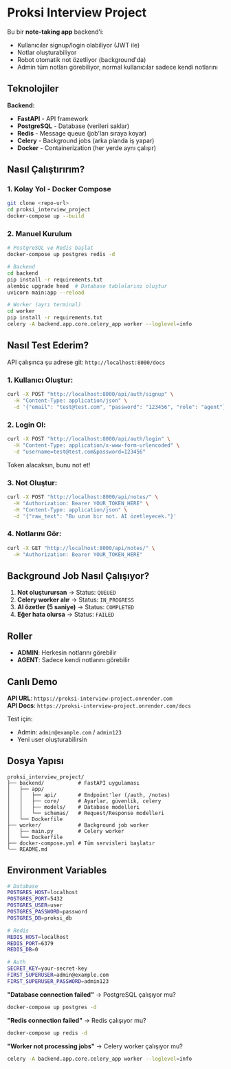 # Proksi Interview Project

Bu bir **note-taking app** backend'i:
- Kullanıcılar signup/login olabiliyor (JWT ile)
- Notlar oluşturabiliyor 
- Robot otomatik not özetliyor (background'da)
- Admin tüm notları görebiliyor, normal kullanıcılar sadece kendi notlarını

## Teknolojiler

**Backend:**
- **FastAPI** - API framework 
- **PostgreSQL** - Database (verileri saklar)
- **Redis** - Message queue (job'ları sıraya koyar)
- **Celery** - Background jobs (arka planda iş yapar)
- **Docker** - Containerization (her yerde aynı çalışır)

## Nasıl Çalıştırırım?

### 1. Kolay Yol - Docker Compose
```bash
git clone <repo-url>
cd proksi_interview_project
docker-compose up --build
```

### 2. Manuel Kurulum
```bash
# PostgreSQL ve Redis başlat
docker-compose up postgres redis -d

# Backend
cd backend
pip install -r requirements.txt
alembic upgrade head  # Database tablolarını oluştur
uvicorn main:app --reload

# Worker (ayrı terminal)
cd worker  
pip install -r requirements.txt
celery -A backend.app.core.celery_app worker --loglevel=info
```

## Nasıl Test Ederim?

API çalışınca şu adrese git: `http://localhost:8000/docs`

### 1. Kullanıcı Oluştur:
```bash
curl -X POST "http://localhost:8000/api/auth/signup" \
  -H "Content-Type: application/json" \
  -d '{"email": "test@test.com", "password": "123456", "role": "agent"}'
```

### 2. Login Ol:
```bash
curl -X POST "http://localhost:8000/api/auth/login" \
  -H "Content-Type: application/x-www-form-urlencoded" \
  -d "username=test@test.com&password=123456"
```

Token alacaksın, bunu not et!

### 3. Not Oluştur:
```bash
curl -X POST "http://localhost:8000/api/notes/" \
  -H "Authorization: Bearer YOUR_TOKEN_HERE" \
  -H "Content-Type: application/json" \
  -d '{"raw_text": "Bu uzun bir not. AI özetleyecek."}'
```

### 4. Notlarını Gör:
```bash
curl -X GET "http://localhost:8000/api/notes/" \
  -H "Authorization: Bearer YOUR_TOKEN_HERE"
```

## Background Job Nasıl Çalışıyor?

1. **Not oluşturursan** → Status: `QUEUED` 
2. **Celery worker alır** → Status: `IN_PROGRESS`
3. **AI özetler (5 saniye)** → Status: `COMPLETED`
4. **Eğer hata olursa** → Status: `FAILED`

## Roller

- **ADMIN**: Herkesin notlarını görebilir
- **AGENT**: Sadece kendi notlarını görebilir

## Canlı Demo

**API URL**: `https://proksi-interview-project.onrender.com`  
**API Docs**: `https://proksi-interview-project.onrender.com/docs`

Test için:
- Admin: `admin@example.com` / `admin123`
- Yeni user oluşturabilirsin

## Dosya Yapısı

```
proksi_interview_project/
├── backend/           # FastAPI uygulaması
│   ├── app/
│   │   ├── api/       # Endpoint'ler (/auth, /notes)
│   │   ├── core/      # Ayarlar, güvenlik, celery
│   │   ├── models/    # Database modelleri
│   │   └── schemas/   # Request/Response modelleri
│   └── Dockerfile
├── worker/            # Background job worker
│   ├── main.py        # Celery worker
│   └── Dockerfile
├── docker-compose.yml # Tüm servisleri başlatır
└── README.md
```

## Environment Variables

```bash
# Database
POSTGRES_HOST=localhost
POSTGRES_PORT=5432
POSTGRES_USER=user
POSTGRES_PASSWORD=password
POSTGRES_DB=proksi_db

# Redis
REDIS_HOST=localhost
REDIS_PORT=6379
REDIS_DB=0

# Auth
SECRET_KEY=your-secret-key
FIRST_SUPERUSER=admin@example.com
FIRST_SUPERUSER_PASSWORD=admin123
```

**"Database connection failed"** → PostgreSQL çalışıyor mu?
```bash
docker-compose up postgres -d
```

**"Redis connection failed"** → Redis çalışıyor mu?
```bash
docker-compose up redis -d
```

**"Worker not processing jobs"** → Celery worker çalışıyor mu?
```bash
celery -A backend.app.core.celery_app worker --loglevel=info
```
